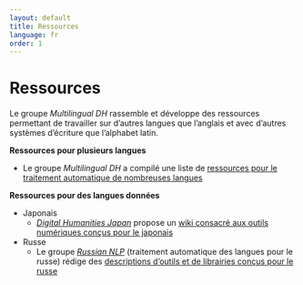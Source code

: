 ```yaml
---
layout: default
title: Ressources
language: fr
order: 1
---
```


# Ressources

Le groupe *Multilingual DH* rassemble et développe des ressources permettant de travailler sur d’autres langues que l’anglais et avec d’autres systèmes d’écriture que l’alphabet latin.

**Ressources pour plusieurs langues**

-   Le groupe *Multilingual DH* a compilé une liste de [ressources pour le traitement automatique de nombreuses langues](https://github.com/multilingual-dh/nlp-resources)

**Ressources pour des langues données**

-   Japonais
    -   [*Digital Humanities Japan*](http://dhjapan.org/) propose un [wiki consacré aux outils numériques conçus pour le japonais](http://dhjapan.org/wiki/doku.php?id=tools)
-   Russe
    -   Le groupe [*Russian NLP*](https://russiannlp.sites.stanford.edu) (traitement automatique des langues pour le russe) rédige des [descriptions d’outils et de librairies conçus pour le russe](https://russiannlp.sites.stanford.edu/resources)
